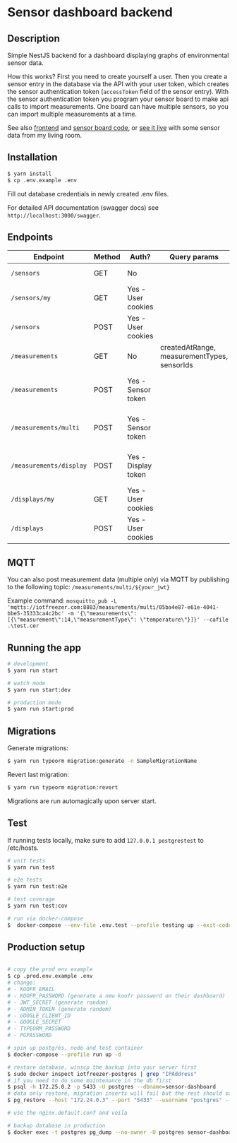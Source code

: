 # Sensor dashboard backend

## Description

Simple NestJS backend for a dashboard displaying graphs of environmental sensor data.

How this works? First you need to create yourself a user. Then you create a sensor entry in the database via the API with your user token, which creates the sensor authentication token (`accessToken` field of the sensor entry). With the sensor authentication token you program your sensor board to make api calls to import measurements. One board can have multiple sensors, so you can import multiple measurements at a time.

See also [frontend](https://github.com/xtrinch/sensor-dashboard-react-frontend) and [sensor board code](https://github.com/xtrinch/sensor-dashboard-ESP32-BME680-reader), or [see it live](http://iotfreezer.com) with some sensor data from my living room.

## Installation

```bash
$ yarn install
$ cp .env.example .env
```
Fill out database credentials in newly created .env files.

For detailed API documentation (swagger docs) see `http://localhost:3000/swagger`.

## Endpoints

 Endpoint               | Method | Auth?               | Query params                                 | Description
 ---------------------- | ------ | ------------------- | -------------------------------------------- | ------------------------------------------------
 `/sensors`             | GET    | No                  |                                              | List all sensor boards
 `/sensors/my`          | GET    | Yes - User cookies  |                                              | List all sensors for user
 `/sensors`             | POST   | Yes - User cookies  |                                              | Create a sensor for user
 `/measurements`        | GET    | No                  | createdAtRange, measurementTypes, sensorIds  | List all measurements
 `/measurements`        | POST   | Yes - Sensor token  |                                              | Post one measurement for a sensor board
 `/measurements/multi`  | POST   | Yes - Sensor token  |                                              | Post multiple measurements for a sensor board
 `/measurements/display`| POST   | Yes - Display token |                                              | Get latest measurements configured for a display
 `/displays/my`         | GET    | Yes - User cookies  |                                              | List all displays for user
 `/displays`            | POST   | Yes - User cookies  |                                              | Create a display entry

## MQTT

You can also post measurement data (multiple only) via MQTT by publishing to the following topic:
`/measurements/multi/${your_jwt}`	

Example command:
`mosquitto_pub -L  'mqtts://iotfreezer.com:8883/measurements/multi/05ba4e87-e61e-4041-bbe5-35333ca4c2bc' -m '{\"measurements\":[{\"measurement\":14,\"measurementType\": \"temperature\"}]}' --cafile .\test.cer`
## Running the app

```bash
# development
$ yarn run start

# watch mode
$ yarn run start:dev

# production mode
$ yarn run start:prod
```

## Migrations

Generate migrations:
```bash
$ yarn run typeorm migration:generate -n SampleMigrationName
```

Revert last migration:
```bash
$ yarn run typeorm migration:revert
```

Migrations are run automagically upon server start.

## Test

If running tests locally, make sure to add `127.0.0.1 postgrestest` to /etc/hosts.

```bash
# unit tests
$ yarn run test

# e2e tests
$ yarn run test:e2e

# test coverage
$ yarn run test:cov

# run via docker-compose
$  docker-compose --env-file .env.test --profile testing up --exit-code-from backendtest 
```

## Production setup
 
```bash

# copy the prod env example
$ cp .prod.env.example .env
# change:
# - KOOFR_EMAIL 
# - KOOFR_PASSWORD (generate a new koofr password on their dashboard)
# - JWT_SECRET (generate random)
# - ADMIN_TOKEN (generate random)
# - GOOGLE_CLIENT_ID
# - GOOGLE_SECRET
# - TYPEORM_PASSWORD
# - PGPASSWORD

# spin up postgres, node and test container
$ docker-compose --profile run up -d

# restore database, winscp the backup into your server first
$ sudo docker inspect iotfreezer-postgres | grep "IPAddress"
# if you need to do some maintenance in the db first
$ psql -h 172.25.0.2 -p 5433 -U postgres --dbname=sensor-dashboard
# data only restore, migration inserts will fail but the rest should succeed
$ pg_restore --host "172.24.0.3" --port "5433" --username "postgres" --dbname "sensor-dashboard" --verbose --schema "public" backup-production-28-02-2022.dump --disable-triggers --exit-on-error

# use the nginx.default.conf and voila

# backup database in production
$ docker exec -t postgres pg_dump --no-owner -U postgres sensor-dashboard > ../sensor-dashboard-database-backups/backup
```
